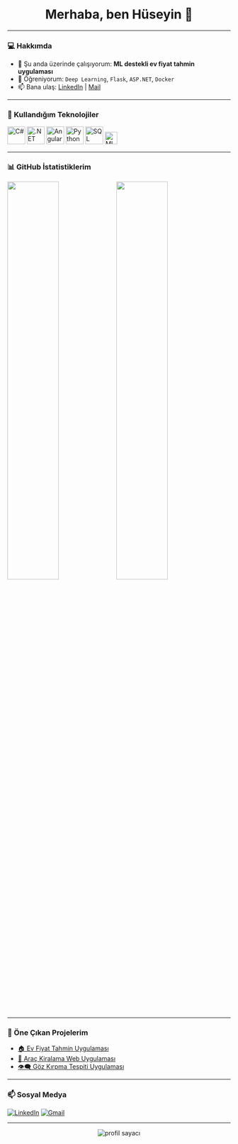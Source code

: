 <!-- Profil başlığı -->
<h1 align="center">Merhaba, ben Hüseyin 👋</h1>



---

### 💻 Hakkımda

- 🔭 Şu anda üzerinde çalışıyorum: **ML destekli ev fiyat tahmin uygulaması**
- 🌱 Öğreniyorum: `Deep Learning`, `Flask`, `ASP.NET`, `Docker`
- 📫 Bana ulaş: [LinkedIn](https://linkedin.com/in/hüseyin-dinç/) | [Mail](mailto:huseyinndnc@gmail.com)


---

### 🧰 Kullandığım Teknolojiler

<p align="left">
  <img src="https://cdn.jsdelivr.net/gh/devicons/devicon/icons/csharp/csharp-original.svg" width="40" alt="C#" />
  <img src="https://cdn.jsdelivr.net/gh/devicons/devicon/icons/dot-net/dot-net-original.svg" width="40" alt=".NET" />
  <img src="https://cdn.jsdelivr.net/gh/devicons/devicon/icons/angularjs/angularjs-original.svg" width="40" alt="Angular" />
  <img src="https://cdn.jsdelivr.net/gh/devicons/devicon/icons/python/python-original.svg" width="40" alt="Python" />
  <img src="https://cdn.jsdelivr.net/gh/devicons/devicon/icons/mysql/mysql-original.svg" width="40" alt="SQL" />
  <img src="https://img.shields.io/badge/Machine%20Learning-009688?style=for-the-badge&logo=scikit-learn&logoColor=white" height="28" alt="ML Badge" />
</p>

---

### 📊 GitHub İstatistiklerim

<p align="left">
  <img src="https://github-readme-stats.vercel.app/api?username=hsyndnc&show_icons=true&theme=tokyonight" width="48%" />
  <img src="https://github-readme-stats.vercel.app/api/top-langs/?username=hsyndnc&layout=compact&theme=tokyonight" width="48%" />
</p>

---

### 📌 Öne Çıkan Projelerim

- [🏠 Ev Fiyat Tahmin Uygulaması](https://github.com/kullaniciadi/ev-fiyat-tahmin)
- [🚗 Araç Kiralama Web Uygulaması](https://github.com/hsyndnc/CarRentalProject)
- [👁‍🗨 Göz Kırpma Tespiti Uygulaması ](https://github.com/hsyndnc/GozKirpmaTespiti)

---

### 📫 Sosyal Medya

<p align="left">
  <a href="https://linkedin.com/in/hüseyin-dinç/" target="_blank"><img alt="LinkedIn" src="https://img.shields.io/badge/LinkedIn-blue?logo=linkedin&logoColor=white" /></a>
  <a href="mailto:huseyinndnc@gmail.com"><img alt="Gmail" src="https://img.shields.io/badge/E-mail-D14836?logo=gmail&logoColor=white" /></a>
</p>

---

<!-- Profil ziyaretçi sayacı -->
<p align="center">
  <img src="https://komarev.com/ghpvc/?username=hsyndnc&label=Profil+Görüntülenme+Sayısı" alt="profil sayacı" />
</p>
